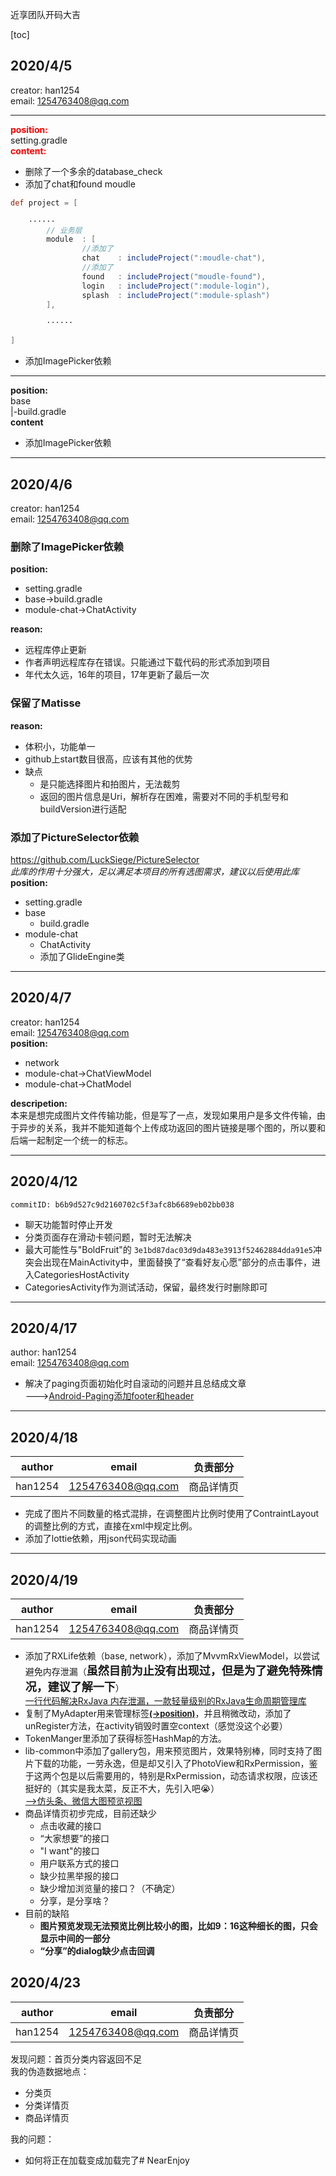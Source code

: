 近享团队开码大吉  

[toc]
## 2020/4/5

creator: han1254  
email: 1254763408@qq.com

---
**<font color = red>position:</font>**   
setting.gradle  
**<font color = red>content:</font>**
+ 删除了一个多余的database_check
+ 添加了chat和found moudle
```groovy
def project = [

    ······
        // 业务层
        module  : [
                //添加了
                chat    : includeProject(":moudle-chat"),
                //添加了
                found   : includeProject("moudle-found"),
                login   : includeProject(":module-login"),
                splash  : includeProject(":module-splash")
        ],

        ······

]

```
+ 添加ImagePicker依赖

---
**position:**  
base  
|-build.gradle   
**content**
+ 添加ImagePicker依赖

---
## 2020/4/6
creator: han1254  
email: 1254763408@qq.com
### 删除了ImagePicker依赖
**position:**
+ setting.gradle
+ base->build.gradle
+ module-chat->ChatActivity
  
**reason:**
+ 远程库停止更新
+ 作者声明远程库存在错误。只能通过下载代码的形式添加到项目
+ 年代太久远，16年的项目，17年更新了最后一次
### 保留了Matisse
**reason:**
+ 体积小，功能单一
+ github上start数目很高，应该有其他的优势
+ 缺点
    + 是只能选择图片和拍图片，无法裁剪
    + 返回的图片信息是Uri，解析存在困难，需要对不同的手机型号和buildVersion进行适配

### 添加了PictureSelector依赖
https://github.com/LuckSiege/PictureSelector  
*此库的作用十分强大，足以满足本项目的所有选图需求，建议以后使用此库*  
**position:**   
+ setting.gradle
+ base
    + build.gradle
+ module-chat
    + ChatActivity
    + 添加了GlideEngine类


---

## 2020/4/7  
creator: han1254  
email: 1254763408@qq.com  
**position:**
+ network
+ module-chat->ChatViewModel
+ module-chat->ChatModel  

**descripetion:**  
本来是想完成图片文件传输功能，但是写了一点，发现如果用户是多文件传输，由于异步的关系，我并不能知道每个上传成功返回的图片链接是哪个图的，所以要和后端一起制定一个统一的标志。


---
## 2020/4/12
`commitID: b6b9d527c9d2160702c5f3afc8b6689eb02bb038`
+ 聊天功能暂时停止开发
+ 分类页面存在滑动卡顿问题，暂时无法解决
+ 最大可能性与"BoldFruit"的  `3e1bd87dac03d9da483e3913f52462884dda91e5`冲突会出现在MainActivity中，里面替换了“查看好友心愿”部分的点击事件，进入CategoriesHostActivity
+ CategoriesActivity作为测试活动，保留，最终发行时删除即可

---

## 2020/4/17
author: han1254  
email: 1254763408@qq.com  
+ 解决了paging页面初始化时自滚动的问题并且总结成文章  
--->[Android-Paging添加footer和header](https://blog.csdn.net/qq_42898299/article/details/105573338)

---

## 2020/4/18
|  author   | email  | 负责部分 |
|  :----:  | :----:  |:----:|
| han1254 | 1254763408@qq.com |商品详情页|

+ 完成了图片不同数量的格式混排，在调整图片比例时使用了ContraintLayout的调整比例的方式，直接在xml中规定比例。
+ 添加了lottie依赖，用json代码实现动画

---

## 2020/4/19
|  author   | email  | 负责部分 |
|  :----:  | :----:  |:----:|
| han1254 | 1254763408@qq.com |商品详情页|

+ 添加了RXLife依赖（base, network），添加了MvvmRxViewModel，以尝试避免内存泄漏（**<font size = 4>虽然目前为止没有出现过，但是为了避免特殊情况，建议了解一下</font>**）   
[一行代码解决RxJava 内存泄漏，一款轻量级别的RxJava生命周期管理库](https://github.com/liujingxing/rxjava-RxLife)
+ 复制了MyAdapter用来管理标签[<font size = 2>**(->position)**</font>]()，并且稍微改动，添加了unRegister方法，在activity销毁时置空context（感觉没这个必要）
+ TokenManger里添加了获得标签HashMap的方法。
+ lib-common中添加了gallery包，用来预览图片，效果特别棒，同时支持了图片下载的功能，一劳永逸，但是却又引入了PhotoView和RxPermission，鉴于这两个包是以后需要用的，特别是RxPermission，动态请求权限，应该还挺好的（其实是我太菜，反正不大，先引入吧😭）   
[-->仿头条、微信大图预览视图](https://juejin.im/post/5ab8b36251882548fe4a204d#heading-2)
+ 商品详情页初步完成，目前还缺少
    + 点击收藏的接口
    + “大家想要”的接口
    + "I want"的接口
    + 用户联系方式的接口
    + 缺少拉黑举报的接口
    + 缺少增加浏览量的接口？（不确定）
    + 分享，是分享啥？
+ 目前的缺陷
    + **图片预览发现无法预览比例比较小的图，比如9：16这种细长的图，只会显示中间的一部分**
    + **“分享”的dialog缺少点击回调**

## 2020/4/23
|  author   | email  | 负责部分 |
|  :----:  | :----:  |:----:|
| han1254 | 1254763408@qq.com |商品详情页|
发现问题：首页分类内容返回不足  
我的伪造数据地点：
+ 分类页
+ 分类详情页
+ 商品详情页

我的问题：
+ 如何将正在加载变成加载完了# NearEnjoy
